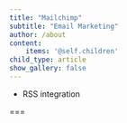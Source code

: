 ```yaml
---
title: "Mailchimp"
subtitle: "Email Marketing"
author: /about
content:
    items: '@self.children'
child_type: article
show_gallery: false
---
```


- RSS integration


===
